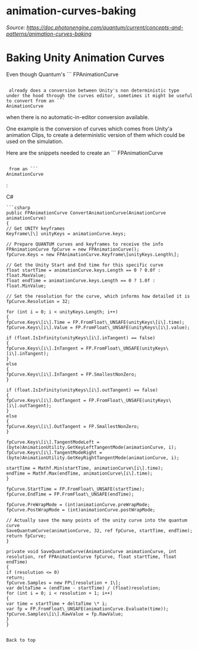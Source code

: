 # animation-curves-baking

_Source: https://doc.photonengine.com/quantum/current/concepts-and-patterns/animation-curves-baking_

# Baking Unity Animation Curves

Even though Quantum's ```
FPAnimationCurve
```

 already does a conversion between Unity's non deterministic type under the hood through the curves editor, sometimes it might be useful to convert from an ```
AnimationCurve
```

when there is no automatic-in-editor conversion available.

One example is the conversion of curves which comes from Unity'a animation Clips, to create a deterministic version of them which could be used on the simulation.

Here are the snippets needed to create an ```
FPAnimationCurve
```

 from an ```
AnimationCurve
```

:

C#

```
```csharp
public FPAnimationCurve ConvertAnimationCurve(AnimationCurve animationCurve)
{
// Get UNITY keyframes
Keyframe\[\] unityKeys = animationCurve.keys;

// Prepare QUANTUM curves and keyframes to receive the info
FPAnimationCurve fpCurve = new FPAnimationCurve();
fpCurve.Keys = new FPAnimationCurve.Keyframe\[unityKeys.Length\];

// Get the Unity Start and End time for this specific curve
float startTime = animationCurve.keys.Length == 0 ? 0.0f : float.MaxValue;
float endTime = animationCurve.keys.Length == 0 ? 1.0f : float.MinValue;

// Set the resolution for the curve, which informs how detailed it is
fpCurve.Resolution = 32;

for (int i = 0; i < unityKeys.Length; i++)
{
fpCurve.Keys\[i\].Time = FP.FromFloat\_UNSAFE(unityKeys\[i\].time);
fpCurve.Keys\[i\].Value = FP.FromFloat\_UNSAFE(unityKeys\[i\].value);

if (float.IsInfinity(unityKeys\[i\].inTangent) == false)
{
fpCurve.Keys\[i\].InTangent = FP.FromFloat\_UNSAFE(unityKeys\[i\].inTangent);
}
else
{
fpCurve.Keys\[i\].InTangent = FP.SmallestNonZero;
}

if (float.IsInfinity(unityKeys\[i\].outTangent) == false)
{
fpCurve.Keys\[i\].OutTangent = FP.FromFloat\_UNSAFE(unityKeys\[i\].outTangent);
}
else
{
fpCurve.Keys\[i\].OutTangent = FP.SmallestNonZero;
}

fpCurve.Keys\[i\].TangentModeLeft = (byte)AnimationUtility.GetKeyLeftTangentMode(animationCurve, i);
fpCurve.Keys\[i\].TangentModeRight = (byte)AnimationUtility.GetKeyRightTangentMode(animationCurve, i);

startTime = Mathf.Min(startTime, animationCurve\[i\].time);
endTime = Mathf.Max(endTime, animationCurve\[i\].time);
}

fpCurve.StartTime = FP.FromFloat\_UNSAFE(startTime);
fpCurve.EndTime = FP.FromFloat\_UNSAFE(endTime);

fpCurve.PreWrapMode = (int)animationCurve.preWrapMode;
fpCurve.PostWrapMode = (int)animationCurve.postWrapMode;

// Actually save the many points of the unity curve into the quantum curve
SaveQuantumCurve(animationCurve, 32, ref fpCurve, startTime, endTime);
return fpCurve;
}

private void SaveQuantumCurve(AnimationCurve animationCurve, int resolution, ref FPAnimationCurve fpCurve, float startTime, float endTime)
{
if (resolution <= 0)
return;
fpCurve.Samples = new FP\[resolution + 1\];
var deltaTime = (endTime - startTime) / (float)resolution;
for (int i = 0; i < resolution + 1; i++)
{
var time = startTime + deltaTime \* i;
var fp = FP.FromFloat\_UNSAFE(animationCurve.Evaluate(time));
fpCurve.Samples\[i\].RawValue = fp.RawValue;
}
}

```

```

Back to top